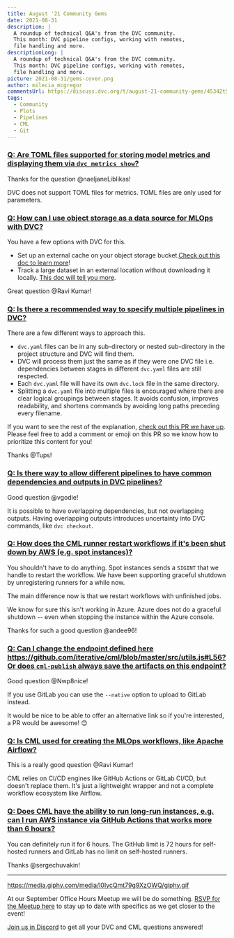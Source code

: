 ```yaml
---
title: August '21 Community Gems
date: 2021-08-31
description: |
  A roundup of technical Q&A's from the DVC community.
  This month: DVC pipeline configs, working with remotes,
  file handling and more.
descriptionLong: |
  A roundup of technical Q&A's from the DVC community.
  This month: DVC pipeline configs, working with remotes,
  file handling and more.
picture: 2021-08-31/gems-cover.png
author: milecia_mcgregor
commentsUrl: https://discuss.dvc.org/t/august-21-community-gems/45342t5t4egrf4w
tags:
  - Community
  - Plots
  - Pipelines
  - CML
  - Git
---
```


### [Q: Are TOML files supported for storing model metrics and displaying them via `dvc metrics show`?](https://discord.com/channels/485586884165107732/485596304961962003/865974923079319563)

Thanks for the question @naeljaneLiblikas!

DVC does not support TOML files for metrics. TOML files are only used for
parameters.

### [Q: How can I use object storage as a data source for MLOps with DVC?](https://discord.com/channels/485586884165107732/485596304961962003/866393535296176148)

You have a few options with DVC for this.

- Set up an external cache on your object storage
  bucket.[Check out this doc to learn more](https://dvc.org/doc/user-guide/managing-external-data#setting-up-an-external-cache)!
- Track a large dataset in an external location without downloading it locally.
  [This doc will tell you more](https://dvc.org/doc/command-reference/add#example-transfer-to-remote-storage).

Great question @Ravi Kumar!

### [Q: Is there a recommended way to specify multiple pipelines in DVC?](https://discord.com/channels/485586884165107732/485596304961962003/864230750325047316)

There are a few different ways to approach this.

- `dvc.yaml` files can be in any sub-directory or nested sub-directory in the
  project structure and DVC will find them.
- DVC will process them just the same as if they were one DVC file i.e.
  dependencies between stages in different `dvc.yaml` files are still respected.
- Each `dvc.yaml` file will have its own `dvc.lock` file in the same directory.
- Splitting a `dvc.yaml` file into multiple files is encouraged where there are
  clear logical groupings between stages. It avoids confusion, improves
  readability, and shortens commands by avoiding long paths preceding every
  filename.

If you want to see the rest of the explanation,
[check out this PR we have up](https://github.com/iterative/dvc.org/issues/2494).
Please feel free to add a comment or emoji on this PR so we know how to
prioritize this content for you!

Thanks @Tups!

### [Q: Is there way to allow different pipelines to have common dependencies and outputs in DVC pipelines?](https://discord.com/channels/485586884165107732/563406153334128681/867747202306146335)

Good question @vgodie!

It is possible to have overlapping dependencies, but not overlapping outputs.
Having overlapping outputs introduces uncertainty into DVC commands, like
`dvc checkout`.

### [Q: How does the CML runner restart workflows if it's been shut down by AWS (e.g. spot instances)?](https://discord.com/channels/485586884165107732/728693131557732403/862641924200857660)

You shouldn't have to do anything. Spot instances sends a `SIGINT` that we
handle to restart the workflow. We have been supporting graceful shutdown by
unregistering runners for a while now.

The main difference now is that we restart workflows with unfinished jobs.

We know for sure this isn't working in Azure. Azure does not do a graceful
shutdown -- even when stopping the instance within the Azure console.

Thanks for such a good question @andee96!

### [Q: Can I change the endpoint defined here <https://github.com/iterative/cml/blob/master/src/utils.js#L56>? Or does `cml-publish` always save the artifacts on this endpoint?](https://discord.com/channels/485586884165107732/728693131557732403/864444303169421322)

Good question @Nwp8nice!

If you use GitLab you can use the `--native` option to upload to GitLab instead.

It would be nice to be able to offer an alternative link so if you're
interested, a PR would be awesome! :blush:

### [Q: Is CML used for creating the MLOps workflows, like Apache Airflow?](https://discord.com/channels/485586884165107732/728693131557732403/866624571519664128)

This is a really good question @Ravi Kumar!

CML relies on CI/CD engines like GitHub Actions or GitLab CI/CD, but doesn't
replace them. It's just a lightweight wrapper and not a complete workflow
ecosystem like Airflow.

### [Q: Does CML have the ability to run long-run instances, e.g. can I run AWS instance via GitHub Actions that works more than 6 hours?](https://discord.com/channels/485586884165107732/728693131557732403/866730530262351873)

You can definitely run it for 6 hours. The GitHub limit is 72 hours for
self-hosted runners and GitLab has no limit on self-hosted runners.

Thanks @sergechuvakin!

---

https://media.giphy.com/media/l0IycQmt79g9XzOWQ/giphy.gif

At our September Office Hours Meetup we will be do something.
[RSVP for the Meetup here](https://www.meetup.com/DVC-Community-Virtual-Meetups/events/279024694/)
to stay up to date with specifics as we get closer to the event!

[Join us in Discord](https://discord.com/invite/dvwXA2N) to get all your DVC and
CML questions answered!
